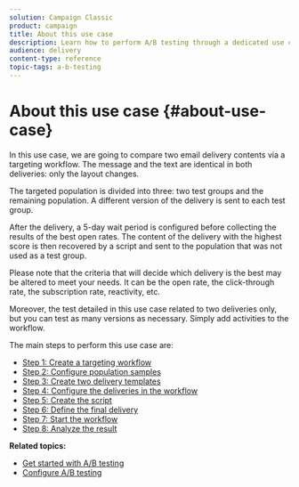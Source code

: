 ```yaml
---
solution: Campaign Classic
product: campaign
title: About this use case
description: Learn how to perform A/B testing through a dedicated use case.
audience: delivery
content-type: reference
topic-tags: a-b-testing
---
```


# About this use case {#about-use-case}

In this use case, we are going to compare two email delivery contents via a targeting workflow. The message and the text are identical in both deliveries: only the layout changes.

The targeted population is divided into three: two test groups and the remaining population. A different version of the delivery is sent to each test group.

After the delivery, a 5-day wait period is configured before collecting the results of the best open rates. The content of the delivery with the highest score is then recovered by a script and sent to the population that was not used as a test group.

Please note that the criteria that will decide which delivery is the best may be altered to meet your needs. It can be the open rate, the click-through rate, the subscription rate, reactivity, etc.

Moreover, the test detailed in this use case related to two deliveries only, but you can test as many versions as necessary. Simply add activities to the workflow.

The main steps to perform this use case are:

* [Step 1: Create a targeting workflow](../../delivery/using/a-b-testing-uc-targeting-workflow.md)
* [Step 2: Configure population samples](../../delivery/using/a-b-testing-uc-population-samples.md)
* [Step 3: Create two delivery templates](../../delivery/using/a-b-testing-uc-delivery-templates.md)
* [Step 4: Configure the deliveries in the workflow](../../delivery/using/a-b-testing-uc-configuring-deliveries.md)
* [Step 5: Create the script](../../delivery/using/a-b-testing-uc-script.md)
* [Step 6: Define the final delivery](../../delivery/using/a-b-testing-uc-final-delivery.md)
* [Step 7: Start the workflow](../../delivery/using/a-b-testing-uc-start-workflow.md)
* [Step 8: Analyze the result](../../delivery/using/a-b-testing-uc-analyzing.md)

**Related topics:**

* [Get started with A/B testing](../../delivery/using/get-started-a-b-testing.md)
* [Configure A/B testing](../../delivery/using/configuring-a-b-testing.md)
